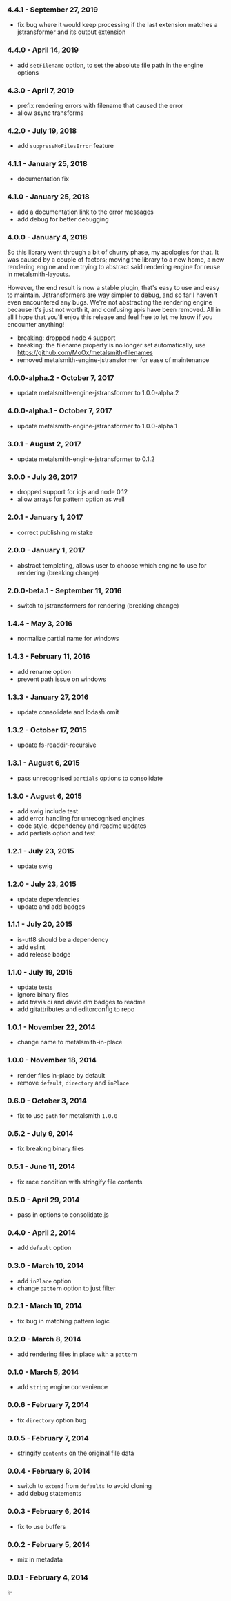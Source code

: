 ### 4.4.1 - September 27, 2019
* fix bug where it would keep processing if the last extension matches a jstransformer and its output extension

### 4.4.0 - April 14, 2019
* add `setFilename` option, to set the absolute file path in the engine options

### 4.3.0 - April 7, 2019
* prefix rendering errors with filename that caused the error
* allow async transforms

### 4.2.0 - July 19, 2018
* add `suppressNoFilesError` feature 

### 4.1.1 - January 25, 2018
* documentation fix

### 4.1.0 - January 25, 2018
* add a documentation link to the error messages
* add debug for better debugging

### 4.0.0 - January 4, 2018
So this library went through a bit of churny phase, my apologies for that. It was caused by a couple
of factors; moving the library to a new home, a new rendering engine and me trying to abstract said
rendering engine for reuse in metalsmith-layouts.

However, the end result is now a stable plugin, that's easy to use and easy to maintain.
Jstransformers are way simpler to debug, and so far I haven't even encountered any bugs. We're not
abstracting the rendering engine because it's just not worth it, and confusing apis have been
removed. All in all I hope that you'll enjoy this release and feel free to let me know if you
encounter anything!

* breaking: dropped node 4 support
* breaking: the filename property is no longer set automatically, use https://github.com/MoOx/metalsmith-filenames
* removed metalsmith-engine-jstransformer for ease of maintenance

### 4.0.0-alpha.2 - October 7, 2017
* update metalsmith-engine-jstransformer to 1.0.0-alpha.2

### 4.0.0-alpha.1 - October 7, 2017
* update metalsmith-engine-jstransformer to 1.0.0-alpha.1

### 3.0.1 - August 2, 2017
* update metalsmith-engine-jstransformer to 0.1.2

### 3.0.0 - July 26, 2017
* dropped support for iojs and node 0.12
* allow arrays for pattern option as well

### 2.0.1 - January 1, 2017
* correct publishing mistake

### 2.0.0 - January 1, 2017
* abstract templating, allows user to choose which engine to use for rendering (breaking change)

### 2.0.0-beta.1 - September 11, 2016
* switch to jstransformers for rendering (breaking change)

### 1.4.4 - May 3, 2016
* normalize partial name for windows

### 1.4.3 - February 11, 2016
* add rename option
* prevent path issue on windows

### 1.3.3 - January 27, 2016
* update consolidate and lodash.omit

### 1.3.2 - October 17, 2015
* update fs-readdir-recursive

### 1.3.1 - August 6, 2015
* pass unrecognised `partials` options to consolidate

### 1.3.0 - August 6, 2015
* add swig include test
* add error handling for unrecognised engines
* code style, dependency and readme updates
* add partials option and test

### 1.2.1 - July 23, 2015
* update swig

### 1.2.0 - July 23, 2015
* update dependencies
* update and add badges

### 1.1.1 - July 20, 2015
* is-utf8 should be a dependency
* add eslint
* add release badge

### 1.1.0 - July 19, 2015
* update tests
* ignore binary files
* add travis ci and david dm badges to readme
* add gitattributes and editorconfig to repo

### 1.0.1 - November 22, 2014
* change name to metalsmith-in-place

### 1.0.0 - November 18, 2014
* render files in-place by default
* remove `default`, `directory` and `inPlace`

### 0.6.0 - October 3, 2014
* fix to use `path` for metalsmith `1.0.0`

### 0.5.2 - July 9, 2014
* fix breaking binary files

### 0.5.1 - June 11, 2014
* fix race condition with stringify file contents

### 0.5.0 - April 29, 2014
* pass in options to consolidate.js

### 0.4.0 - April 2, 2014
* add `default` option

### 0.3.0 - March 10, 2014
* add `inPlace` option
* change `pattern` option to just filter

### 0.2.1 - March 10, 2014
* fix bug in matching pattern logic

### 0.2.0 - March 8, 2014
* add rendering files in place with a `pattern`

### 0.1.0 - March 5, 2014
* add `string` engine convenience

### 0.0.6 - February 7, 2014
* fix `directory` option bug

### 0.0.5 - February 7, 2014
* stringify `contents` on the original file data

### 0.0.4 - February 6, 2014
* switch to `extend` from `defaults` to avoid cloning
* add debug statements

### 0.0.3 - February 6, 2014
* fix to use buffers

### 0.0.2 - February 5, 2014
* mix in metadata

### 0.0.1 - February 4, 2014
:sparkles:
